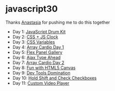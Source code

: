 # javascript30

Thanks [Anastasia](https://github.com/AnastasiaVays) for pushing me to do this together 

* Day 1: [JavaScript Drum Kit](https://www.buihdk.com/javascript30/javascript-drum-kit/index.html)
* Day 2: [CSS + JS Clock](https://www.buihdk.com/javascript30/js-and-css-clock/index.html)
* Day 3: [CSS Variables](https://www.buihdk.com/javascript30/css-variables/index.html)
* Day 4: [Array Cardio Day 1](https://www.buihdk.com/javascript30/array-cardio-day-1/index.html)
* Day 5: [Flex Panel Gallery](https://www.buihdk.com/javascript30/flex-panel-gallery/index.html)
* Day 6: [Ajax Type Ahead](https://www.buihdk.com/javascript30/ajax-type-ahead/index.html)
* Day 7: [Array Cardio Day 2](https://www.buihdk.com/javascript30/array-cardio-day-2/index.html)
* Day 8: [Fun with HTML5 Canvas](https://www.buihdk.com/javascript30/fun-with-html5-canvas/index.html)
* Day 9: [Dev Tools Domination](https://www.buihdk.com/javascript30/dev-tools-domination/index.html)
* Day 10: [Hold Shift and Check Checkboxes](https://www.buihdk.com/javascript30/hold-shift-and-check-checkboxes/index.html)
* Day 11: [Custom Video Player](https://www.buihdk.com/javascript30/hold-shift-and-check-checkboxes/index.html)